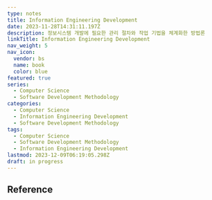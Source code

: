 ```yaml
---
type: notes
title: Information Engineering Development
date: 2023-11-28T14:31:11.197Z
description: 정보시스템 개발에 필요한 관리 절차와 작업 기법을 체계화한 방법론
linkTitle: Information Engineering Development
nav_weight: 5
nav_icon:
  vendor: bs
  name: book
  color: blue
featured: true
series:
  - Computer Science
  - Software Development Methodology
categories:
  - Computer Science
  - Information Engineering Development
  - Software Development Methodology
tags:
  - Computer Science
  - Software Development Methodology
  - Information Engineering Development
lastmod: 2023-12-09T06:19:05.298Z
draft: in progress
---
```


## Reference
